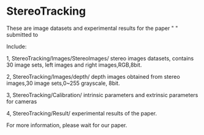 # StereoTracking


These are image datasets and experimental results for the paper " " submitted to 


Include:


1, StereoTracking/Images/StereoImages/  stereo images datasets, contains 30 image sets, left images and right images,RGB,8bit.

2, StereoTracking/Images/depth/ depth images obtained from stereo images,30 image sets,0~255 grayscale, 8bit.

3, StereoTracking/Calibration/   intrinsic parameters and extrinsic parameters for cameras

4, StereoTracking/Result/ experimental results of the paper.



For more information, please wait for our paper.

